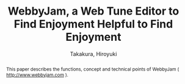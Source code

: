 --- 
  title: "WebbyJam, a Web Tune Editor to Find Enjoyment Helpful to Find Enjoyment" 
  abstract: "This paper describes the functions, concept and technical points of WebbyJam ( http://www.webbyjam.com )." 
  address: "London" 
  author: "Takakura, Hiroyuki" 
  booktitle: "Proceedings of the International Web Audio Conference" 
  editor: "Thalmann, Florian and Ewert, Sebastian" 
  month: "Proceedings of the International Web Audio Conference"
  pages: "2017" 
  publisher: "Queen Mary University of London" 
  series: "WAC '17"
  type: "Artwork"  
  year: "2017" 
  id: "2017_EA_58" 
  tags: year2017 
  pdflink: /_data/papers/pdf/2017/2017_58.pdf
  ISSN: Can't find it!
---